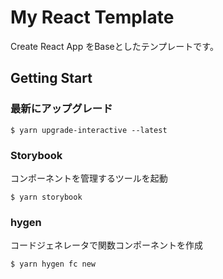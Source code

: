 # My React Template

Create React App をBaseとしたテンプレートです。

## Getting Start

### 最新にアップグレード

```
$ yarn upgrade-interactive --latest
```

### Storybook

コンポーネントを管理するツールを起動

```
$ yarn storybook
```

### hygen

コードジェネレータで関数コンポーネントを作成

```
$ yarn hygen fc new
```
